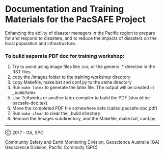 

# Documentation and Training Materials for the **PacSAFE Project**

Enhancing the ability of disaster managers in the Pacific region to prepare for and respond to disasters, and to reduce the impacts of disasters on the local population and infrastructure.


### To build separate PDF doc for training workshop:

1. Try to avoid using image files like .ico, or the generic .* directive in the RST files. 
2. copy the /images folder to the training workshop directory
3. copy Makefile, make.bat and conf.py to the same directory
4. Run `make latex` to generate the latex file. The output will be created in _build/latex
5. Use TeXworks or another latex compiler to build the PDF (should be pacsafe-doc.tex).
6. Move the completed PDF file somewhere safe (called pacsafe-doc.pdf)
7. Run `make clean` to clear the _build directory
8. Remove the /images subdirectory, and the Makefile, make.bat, conf.py


---

Ⓒ 2017 -  GA, SPC

Community Safety and Earth Monitoring Division, Geoscience Australia (GA)
Geoscience Division, Pacific Commuity (SPC)

